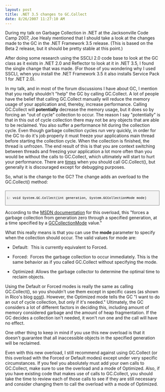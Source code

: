```yaml
---
layout: post
title: .NET 3.5 changes to GC.Collect
date: 8/26/2007 11:27:10 AM
---
```


During my talk on Garbage Collection in .NET at the Jacksonville Code Camp 2007, Joe Healy mentioned that I should take a look at the changes made to the GC in the .NET Framework 3.5 release. (This is based on the Beta 2 release, but it should be pretty stable at this point.)

After doing some research using the SSCLI 2.0 code base to look at the GC class as it exists in .NET 2.0 and Reflector to look at it in .NET 3.5, I found the single change that was made. (For those of you wondering why I used SSCLI, when you install the .NET Framework 3.5 it also installs Service Pack 1 for .NET 2.0).

In my talk, and in most of the forum discussions I have about GC, I mention that you really shouldn't "help" the GC by calling GC.Collect. A lot of people have the belief that calling GC.Collect manually will reduce the memory usage of your application and, thereby, increase performance. Calling GC.Collect will **potentially** decrease the memory usage, but it does so by forcing an "out of cycle" collection to occur. The reason I say "potentially" is that in this out of cycle collection there may not be any objects that are able to be reclaimed. You also suffer a performance hit during the collection cycle. Even though garbage collection cycles run very quickly, in order for the GC to do it's job properly it must freeze your applications main thread before starting the collection cycle. When the collection is finished, the thread is unfrozen. The end result of this is that you are context switching between threads and freezing your application a lot more often than you would be without the calls to GC.Collect, which ultimately will start to hurt your performance. There are [times](http://blogs.msdn.com/ricom/archive/2004/11/29/271829.aspx) when you should call GC.Collect(), but generally it is discouraged except for debugging purposes.

So, what is the change to the GC? The change adds an overload to the GC.Collect() method:
 <div style="border-right: gray 1px solid; padding-right: 4px; border-top: gray 1px solid; padding-left: 4px; font-size: 8pt; padding-bottom: 4px; margin: 20px 0px 10px; overflow: auto; border-left: gray 1px solid; width: 97.5%; cursor: text; max-height: 200px; line-height: 12pt; padding-top: 4px; border-bottom: gray 1px solid; font-family: consolas, 'Courier New', courier, monospace; background-color: #f4f4f4"> <div style="padding-right: 0px; padding-left: 0px; font-size: 8pt; padding-bottom: 0px; overflow: visible; width: 100%; color: black; border-top-style: none; line-height: 12pt; padding-top: 0px; font-family: consolas, 'Courier New', courier, monospace; border-right-style: none; border-left-style: none; background-color: #f4f4f4; border-bottom-style: none">

<span style="color: #606060">   1:</span> void System.GC.Collect(int generation, System.GCCollectionMode mode)
</div></div>


According to the [MSDN documentation](http://msdn2.microsoft.com/en-us/library/bb356724(VS.90).aspx) for this overload, this "forces a garbage collection from generation zero through a specified generation, at a time specified by a [GCCollectionMode](http://msdn2.microsoft.com/en-us/library/bb495757(VS.90).aspx) value."

What this really means is that you can use the **mode** parameter to specify when the collection should occur. The valid values for mode are:

*   Default:  This is currently equivalent to Forced.

*   Forced:  Forces the garbage collection to occur immediately. This is the same behavior as if you called GC.Collect without specifying the mode.

*   Optimized: Allows the garbage collector to determine the optimal time to reclaim objects.


Using the Default or Forced modes is really the same as calling GC.Collect(), so you shouldn't use them except in specific cases (as shown in Rico's blog [post](http://blogs.msdn.com/ricom/archive/2004/11/29/271829.aspx)). However, the Optimized mode tells the GC "I want to do an out of cycle collection, but only if it's needed." Ultimately, the GC considers a lot of different factors in deciding this, including amount of memory considered garbage and the amount of heap fragmentation. If the GC decides a collection isn't needed, it won't run one and the call will have no effect.

One other thing to keep in mind if you use this new overload is that it doesn't guarantee that all inaccessible objects in the specified generation will be reclaimed. 

Even with this new overload, I still recommend against using GC.Collect (or this overload with the Forced or Default modes) except under very specific circumstances. If you feel you absolutely must add your own calls to GC.Collect, make sure to use the overload and a mode of Optimized. Also, if you have existing code that makes use of calls to GC.Collect, you should take the time to review each of those calls to see if they are still necessary and consider changing them to call the overload with a mode of Optimized.
